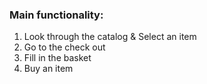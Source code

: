 ### Main functionality:

1. Look through the catalog & Select an item
2. Go to the check out
3. Fill in the basket
4. Buy an item
